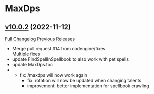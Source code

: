 # MaxDps

## [v10.0.2](https://github.com/kaminaris/MaxDps/tree/v10.0.2) (2022-11-12)
[Full Changelog](https://github.com/kaminaris/MaxDps/compare/v10.0.1...v10.0.2) [Previous Releases](https://github.com/kaminaris/MaxDps/releases)

- Merge pull request #14 from codengine/fixes  
    Multiple fixes  
- update FindSpellInSpellbook to also work with pet spells  
- update MaxDps.toc  
- - fix: /maxdps will now work again  
    - fix: rotation will now be updated when changing talents  
    - improvement: better implementation for spellbook crawling  
